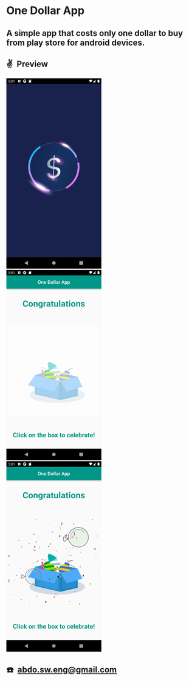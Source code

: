 <!-- vertical space &nbsp; -->

# One Dollar App


## A simple app that costs only one dollar to buy from play store for android devices. 

 ## ✌ Preview 
 
 <img src=screenshots/image1.png  width="250" height = "500"/> &ensp;   <img src=screenshots/image2.png  width="250" height = "500"/> &ensp; <img src=screenshots/image3.png  width="250" height = "500"/>

## ☎️&ensp;abdo.sw.eng@gmail.com
